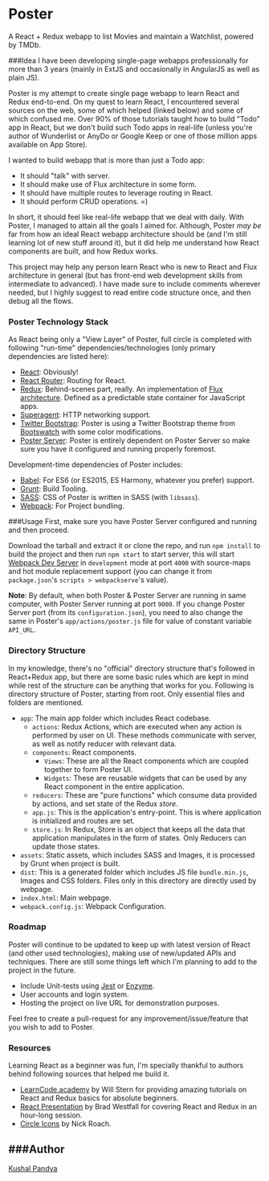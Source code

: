 Poster
======================

A React + Redux webapp to list Movies and maintain a Watchlist, powered by TMDb.

###Idea
I have been developing single-page webapps professionally for more than 3 years (mainly in ExtJS and occasionally in AngularJS as well as plain JS).

Poster is my attempt to create single page webapp to learn React and Redux end-to-end. On my quest to learn React, I encountered several sources on the web, some of which helped (linked below) and some of which confused me. Over 90% of those tutorials taught how to build "Todo" app in React, but we don't build such Todo apps in real-life (unless you're author of Wunderlist or AnyDo or Google Keep or one of those million apps available on App Store).

I wanted to build webapp that is more than just a Todo app:

- It should "talk" with server.
- It should make use of Flux architecture in some form.
- It should have multiple routes to leverage routing in React.
- It should perform CRUD operations. =)

In short, it should feel like real-life webapp that we deal with daily. With Poster, I managed to attain all the goals I aimed for. Although, Poster _may be_ far from how an ideal React webapp architecture should be (and I'm still learning lot of new stuff around it), but it did help me understand how React components are built, and how Redux works.

This project may help any person learn React who is new to React and Flux architecture in general (but has front-end web development skills from intermediate to advanced). I have made sure to include comments wherever needed, but I highly suggest to read entire code structure once, and then debug all the flows.

### Poster Technology Stack
As React being only a "View Layer" of Poster, full circle is completed with following "run-time" dependencies/technologies (only primary dependencies are listed here):

- [React](https://facebook.github.io/react/): Obviously!
- [React Router](https://github.com/reactjs/react-router): Routing for React.
- [Redux](http://redux.js.org/): Behind-scenes part, really. An implementation of [Flux architecture](https://facebook.github.io/flux/). Defined as a predictable state container for JavaScript apps.
- [Superagent](http://visionmedia.github.io/superagent/): HTTP networking support.
- [Twitter Bootstrap](http://getbootstrap.com/): Poster is using a Twitter Bootstrap theme from [Bootswatch](https://bootswatch.com/paper/) with some color modifications.
- [Poster Server](https://github.com/kushalpandya/poster-server): Poster is entirely dependent on Poster Server so make sure you have it configured and running properly foremost.

Development-time dependencies of Poster includes:

- [Babel](https://babeljs.io/): For ES6 (or ES2015, ES Harmony, whatever you prefer) support.
- [Grunt](http://gruntjs.com/): Build Tooling.
- [SASS](http://sass-lang.com/): CSS of Poster is written in SASS (with `libsass`).
- [Webpack](https://webpack.github.io/): For Project bundling.

###Usage
First, make sure you have Poster Server configured and running and then proceed.

Download the tarball and extract it or clone the repo, and run `npm install` to build the project and then run `npm start` to start server, this will start [Webpack Dev Server](https://webpack.github.io/docs/webpack-dev-server.html) in `development` mode at port `4000` with source-maps and hot module replacement support (you can change it from `package.json`'s `scripts > webpackserve`'s value).

**Note**: By default, when both Poster & Poster Server are running in same computer, with Poster Server running at port `9000`. If you change Poster Server port (from its `configuration.json`), you need to also change the same in Poster's `app/actions/poster.js` file for value of constant variable `API_URL`.

### Directory Structure
In my knowledge, there's no "official" directory structure that's followed in React+Redux app, but there are some basic rules which are kept in mind while rest of the structure can be anything that works for you. Following is directory structure of Poster, starting from root. Only essential files and folders are mentioned.

- `app`: The main app folder which includes React codebase.
	- `actions`: Redux Actions, which are executed when any action is performed by user on UI. These methods communicate with server, as well as notify reducer with relevant data.
	- `components`: React components.
		- `Views`: These are all the React components which are coupled together to form Poster UI.
		- `Widgets`: These are reusable widgets that can be used by any React component in the entire application.
	- `reducers`: These are "pure functions" which consume data provided by actions, and set state of the Redux _store_.
	- `app.js`: This is the application's entry-point. This is where application is initialized and routes are set.
	- `store.js`: In Redux, Store is an object that keeps all the data that application manipulates in the form of states. Only Reducers can update those states.
- `assets`: Static assets, which includes SASS and Images, it is processed by Grunt when project is built.
- `dist`: This is a generated folder which includes JS file `bundle.min.js`, Images and CSS folders. Files only in this directory are directly used by webpage.
- `index.html`: Main webpage.
- `webpack.config.js`: Webpack Configuration.

### Roadmap
Poster will continue to be updated to keep up with latest version of React (and other used technologies), making use of new/updated APIs and techniques. There are still some things left which I'm planning to add to the project in the future.

- Include Unit-tests using [Jest](http://facebook.github.io/jest/) or [Enzyme](http://airbnb.io/enzyme/).
- User accounts and login system.
- Hosting the project on live URL for demonstration purposes.

Feel free to create a pull-request for any improvement/issue/feature that you wish to add to Poster.

### Resources
Learning React as a beginner was fun, I'm specially thankful to authors behind following sources that helped me build it.

- [LearnCode.academy](https://www.youtube.com/user/learncodeacademy) by Will Stern for providing amazing tutorials on React and Redux basics for absolute beginners.
- [React Presentation](https://github.com/bradwestfall/react-presentation) by Brad Westfall for covering React and Redux in an hour-long session.
- [Circle Icons](https://www.iconfinder.com/iconsets/circle-icons-1) by Nick Roach.

###Author
---
[Kushal Pandya](https://doublslash.com)
